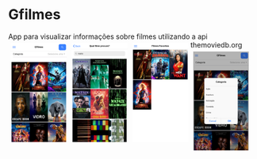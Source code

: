 <h1>Gfilmes</h1>
<span>App para visualizar informações sobre filmes utilizando a api themoviedb.org</span>
<img height="200" style="float:left; margin:5px" src="img/home.png">
<img height="200" style="float:left; margin:5px" src="img/pesquisa.png">
<img height="200" style="float:left; margin:5px" src="img/favoritos.png">
<img height="200" style="float:left; margin:5px" src="img/categorias.png">